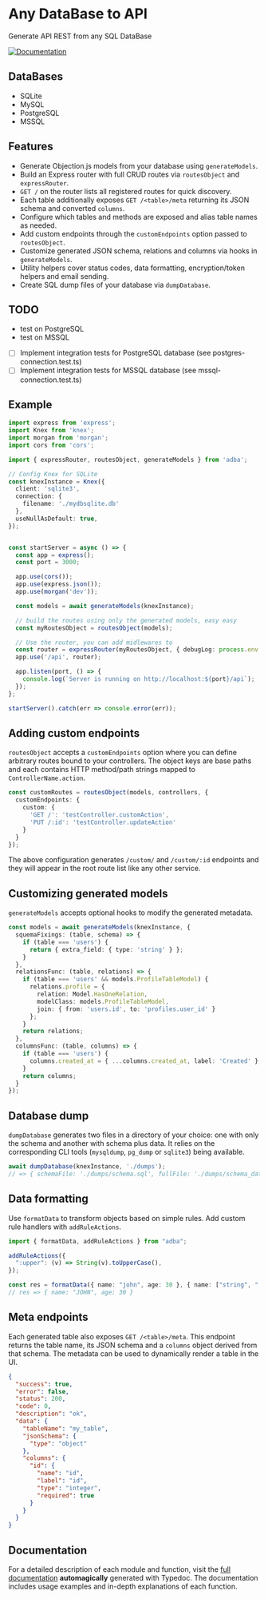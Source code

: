 # Any DataBase to API

Generate API REST from any SQL DataBase

[![Documentation](https://img.shields.io/badge/docs-view-green.svg)](https://joneldiablo.github.io/adba/modules.html)

## DataBases

- SQLite
- MySQL
- PostgreSQL
- MSSQL

## Features

- Generate Objection.js models from your database using `generateModels`.
- Build an Express router with full CRUD routes via `routesObject` and `expressRouter`.
- `GET /` on the router lists all registered routes for quick discovery.
- Each table additionally exposes `GET /<table>/meta` returning its JSON schema and converted `columns`.
- Configure which tables and methods are exposed and alias table names as needed.
- Add custom endpoints through the `customEndpoints` option passed to `routesObject`.
- Customize generated JSON schema, relations and columns via hooks in `generateModels`.
- Utility helpers cover status codes, data formatting, encryption/token helpers and email sending.
- Create SQL dump files of your database via `dumpDatabase`.

## TODO

- test on PostgreSQL
- test on MSSQL
- [ ] Implement integration tests for PostgreSQL database (see postgres-connection.test.ts)
- [ ] Implement integration tests for MSSQL database (see mssql-connection.test.ts)

## Example

```ts
import express from 'express';
import Knex from 'knex';
import morgan from 'morgan';
import cors from 'cors';

import { expressRouter, routesObject, generateModels } from 'adba';

// Config Knex for SQLite
const knexInstance = Knex({
  client: 'sqlite3',
  connection: {
    filename: './mydbsqlite.db'
  },
  useNullAsDefault: true,
});


const startServer = async () => {
  const app = express();
  const port = 3000;

  app.use(cors());
  app.use(express.json());
  app.use(morgan('dev'));

  const models = await generateModels(knexInstance);

  // build the routes using only the generated models, easy easy
  const myRoutesObject = routesObject(models);

  // Use the router, you can add midlewares to
  const router = expressRouter(myRoutesObject, { debugLog: process.env.ENV !== 'PROD' });
  app.use('/api', router);

  app.listen(port, () => {
    console.log(`Server is running on http://localhost:${port}/api`);
  });
};

startServer().catch(err => console.error(err));
```

## Adding custom endpoints

`routesObject` accepts a `customEndpoints` option where you can define arbitrary routes bound to your controllers. The object keys are base paths and each contains HTTP method/path strings mapped to `ControllerName.action`.

```ts
const customRoutes = routesObject(models, controllers, {
  customEndpoints: {
    custom: {
      'GET /': 'testController.customAction',
      'PUT /:id': 'testController.updateAction'
    }
  }
});
```

The above configuration generates `/custom/` and `/custom/:id` endpoints and they will appear in the root route list like any other service.

## Customizing generated models

`generateModels` accepts optional hooks to modify the generated metadata.

```ts
const models = await generateModels(knexInstance, {
  squemaFixings: (table, schema) => {
    if (table === 'users') {
      return { extra_field: { type: 'string' } };
    }
  },
  relationsFunc: (table, relations) => {
    if (table === 'users' && models.ProfileTableModel) {
      relations.profile = {
        relation: Model.HasOneRelation,
        modelClass: models.ProfileTableModel,
        join: { from: 'users.id', to: 'profiles.user_id' }
      };
    }
    return relations;
  },
  columnsFunc: (table, columns) => {
    if (table === 'users') {
      columns.created_at = { ...columns.created_at, label: 'Created' };
    }
    return columns;
  }
});
```

## Database dump

`dumpDatabase` generates two files in a directory of your choice: one with only
the schema and another with schema plus data. It relies on the corresponding
CLI tools (`mysqldump`, `pg_dump` or `sqlite3`) being available.

```ts
await dumpDatabase(knexInstance, './dumps');
// => { schemaFile: './dumps/schema.sql', fullFile: './dumps/schema_data.sql' }
```
## Data formatting

Use `formatData` to transform objects based on simple rules. Add custom rule handlers with `addRuleActions`.

```ts
import { formatData, addRuleActions } from "adba";

addRuleActions({
  ":upper": (v) => String(v).toUpperCase(),
});

const res = formatData({ name: "john", age: 30 }, { name: ["string", ":upper"], age: "number" });
// res => { name: "JOHN", age: 30 }
```


## Meta endpoints

Each generated table also exposes `GET /<table>/meta`. This endpoint returns the
table name, its JSON schema and a `columns` object derived from that schema. The
metadata can be used to dynamically render a table in the UI.

```json
{
  "success": true,
  "error": false,
  "status": 200,
  "code": 0,
  "description": "ok",
  "data": {
    "tableName": "my_table",
    "jsonSchema": {
      "type": "object"
    },
    "columns": {
      "id": {
        "name": "id",
        "label": "id",
        "type": "integer",
        "required": true
      }
    }
  }
}
```

## Documentation

For a detailed description of each module and function, visit the [full documentation](https://joneldiablo.github.io/adba/modules.html) **automagically** generated with Typedoc. The documentation includes usage examples and in-depth explanations of each function.
